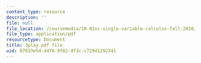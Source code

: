 ```yaml
---
content_type: resource
description: ''
file: null
file_location: /coursemedia/18-01sc-single-variable-calculus-fall-2010/07033e5dd4789f82df3cc729d1292341_--lPz7VFnKI.pdf
file_type: application/pdf
resourcetype: Document
title: 3play pdf file
uid: 07033e5d-d478-9f82-df3c-c729d1292341
---
```

